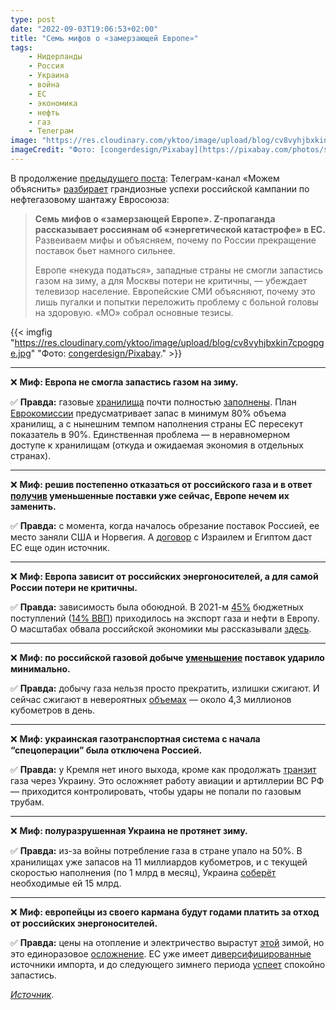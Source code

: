 ```yaml
---
type: post
date: "2022-09-03T19:06:53+02:00"
title: "Семь мифов о «замерзающей Европе»"
tags:
    - Нидерланды
    - Россия
    - Украина
    - война
    - ЕС
    - экономика
    - нефть
    - газ
    - Телеграм
image: "https://res.cloudinary.com/yktoo/image/upload/blog/cv8vyhjbxkin7cpogpge.jpg"
imageCredit: "Фото: [congerdesign/Pixabay](https://pixabay.com/photos/snowman-winter-grasses-hoarfrost-4674856/)."
---
```


В продолжение [предыдущего поста](0839): Телеграм-канал «Можем объяснить» [разбирает](https://t.me/mozhemobyasnit/13408) грандиозные успехи российской кампании по нефтегазовому шантажу Евросоюза:

> **Семь мифов о «замерзающей Европе». Z-пропаганда рассказывает россиянам об «энергетической катастрофе» в ЕС.** Развеиваем мифы и объясняем, почему по России прекращение поставок бьет намного сильнее.
>
> Европе «некуда податься», западные страны не смогли запастись газом на зиму, а для Москвы потери не критичны, — убеждает телевизор население. Европейские СМИ объясняют, почему это лишь пугалки и попытки переложить проблему с больной головы на здоровую. «МО» собрал основные тезисы.

<!--more-->

{{< imgfig "https://res.cloudinary.com/yktoo/image/upload/blog/cv8vyhjbxkin7cpogpge.jpg" "Фото: [congerdesign/Pixabay](https://pixabay.com/photos/snowman-winter-grasses-hoarfrost-4674856/)." >}}

---

❌ **Миф: Европа не смогла запастись газом на зиму.**

✅ **Правда:** газовые [хранилища](https://foreignpolicy.com/2022/07/13/europe-eu-energy-crisis-war-russia-ukraine-gas-oil-coal-nuclear-germany/) почти полностью [заполнены](https://www.economist.com/europe/2022/07/11/europe-is-preparing-for-russian-gas-to-be-cut-off-this-winter). План [Еврокомиссии](https://www.wsj.com/articles/european-energy-rationing-this-winter-is-looking-less-likely-11661505806?mod=article_inline) предусматривает запас в минимум 80% объема хранилищ, а с нынешним темпом наполнения страны ЕС пересекут показатель в 90%. Единственная проблема — в неравномерном доступе к хранилищам (откуда и ожидаемая экономия в отдельных странах).

---

❌ **Миф: решив постепенно отказаться от российского газа и в ответ [получив](https://foreignpolicy.com/2022/04/29/russia-energy-poland-bulgaria-europe/) уменьшенные поставки уже сейчас, Европе нечем их заменить.**

✅ **Правда:** с момента, когда началось обрезание поставок Россией, ее место заняли США и Норвегия. А [договор](https://www.bbc.com/news/world-61817421) с Израилем и Египтом даст ЕС еще один источник.

---

❌ **Миф: Европа зависит от российских энергоносителей, а для самой России потери не критичны.**

✅ **Правда:** зависимость была обоюдной. В 2021-м [45%](https://www.nytimes.com/2022/06/13/climate/russia-oil-gas-record-revenue.html) бюджетных поступлений ([14% ВВП](https://www.oenb.at/dam/jcr:c7d95c7b-c469-4834-ac94-98554c5e6f5f/2022-04-15-russian-economy-and-world-trade-in-energy.pdf)) приходилось на экспорт газа и нефти в Европу. О масштабах обвала российской экономики мы рассказывали [здесь](https://t.me/mozhemobyasnit/13176).

---

❌ **Миф: по российской газовой добыче [уменьшение](https://time.com/6188955/putin-global-energy/) поставок ударило минимально.**

✅ **Правда:** добычу газа нельзя просто прекратить, излишки сжигают. И сейчас сжигают в невероятных [объемах](https://www.reuters.com/business/energy/russia-burns-gas-into-atmosphere-while-cutting-supplies-eu-2022-08-26/) — около 4,3 миллионов кубометров в день.

---

❌ **Миф: украинская газотранспортная система с начала “спецоперации” была отключена Россией.**

✅ **Правда:** у Кремля нет иного выхода, кроме как продолжать [транзит](https://www.theguardian.com/world/2022/aug/28/ukraine-braces-for-cold-winter-amid-uncertainty-over-power-supplies) газа через Украину. Это осложняет работу авиации и артиллерии ВС РФ — приходится контролировать, чтобы удары не попали по газовым трубам.

---

❌ **Миф: полуразрушенная Украина не протянет зиму.**

✅ **Правда:** из-за войны потребление газа в стране упало на 50%. В хранилищах уже запасов на 11 миллиардов кубометров, и с текущей скоростью наполнения (по 1 млрд в месяц), Украина [соберёт](https://www.economist.com/europe/2022/07/14/the-war-is-forcing-ukraines-energy-planners-to-be-creative) необходимые ей 15 млрд.

---

❌ **Миф: европейцы из своего кармана будут годами платить за отход от российских энергоносителей.**

✅ **Правда:** цены на отопление и электричество вырастут [этой](https://www.france24.com/en/economy/20220826-europe-s-electricity-prices-hit-record-high-as-supply-cuts-begin-to-bite) зимой, но это единоразовое [осложнение](https://foreignpolicy.com/2022/07/11/europe-energy-crisis-natural-gas-russia-nord-stream-1/). ЕС уже имеет [диверсифицированные](https://foreignpolicy.com/2022/08/19/europe-energy-italy-spain-natural-gas-russia-war/) источники импорта, и до следующего зимнего периода [успеет](https://foreignpolicy.com/2022/08/26/europe-energy-crisis-natural-gas-economy-winter/) спокойно запастись.

*[Источник](https://t.me/mozhemobyasnit/13408)*.
